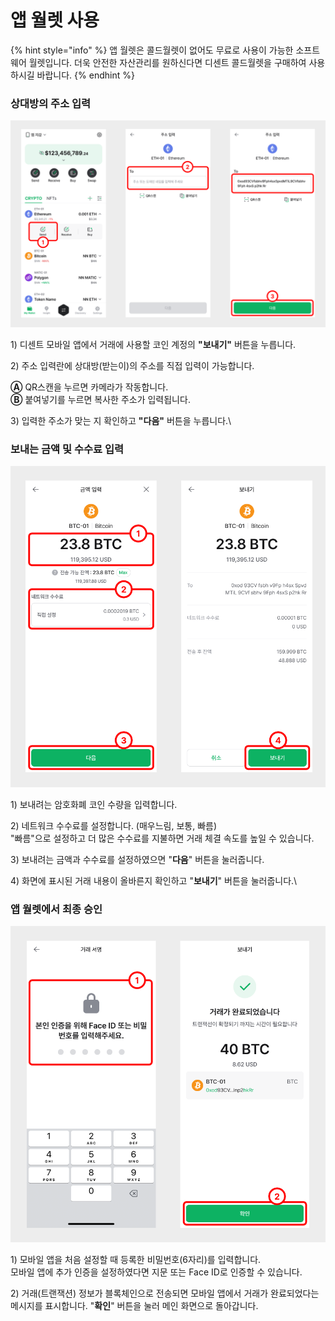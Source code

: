 # 앱 월렛 사용

{% hint style="info" %}
앱 월렛은 콜드월렛이 없어도 무료로 사용이 가능한 소프트웨어 월렛입니다. 더욱 안전한 자산관리를 원하신다면 디센트 콜드월렛을 구매하여 사용하시길 바랍니다.&#x20;
{% endhint %}

### 상대방의 주소 입력

<div align="left"><img src="../../.gitbook/assets/8 (9).png" alt=""></div>

1\) 디센트 모바일 앱에서 거래에 사용할 코인 계정의 **"보내기"** 버튼을 누릅니다.

2\) 주소 입력란에 상대방(받는이)의 주소를 직접 입력이 가능합니다.

&#x20;   **Ⓐ** QR스캔을 누르면 카메라가 작동합니다.\
&#x20;   **Ⓑ** 붙여넣기를 누르면 복사한 주소가 입력됩니다.

3\) 입력한 주소가 맞는 지 확인하고 **"다음"** 버튼을 누릅니다.\


### 보내는 금액 및 수수료 입력

<div align="left"><img src="../../.gitbook/assets/9 (8).png" alt=""></div>

1\) 보내려는 암호화폐 코인 수량을 입력합니다.&#x20;

2\) 네트워크 수수료를 설정합니다. (매우느림, 보통, 빠름)\
&#x20;   "빠름"으로 설정하고 더 많은 수수료를 지불하면 거래 체결 속도를 높일 수 있습니다.

3\) 보내려는 금액과 수수료를 설정하였으면 "**다음**" 버튼을 눌러줍니다.&#x20;

4\) 화면에 표시된 거래 내용이 올바른지 확인하고 "**보내기**" 버튼을 눌러줍니다.\


### 앱 월렛에서 최종 승인

<div align="left"><img src="../../.gitbook/assets/10 (6).png" alt=""></div>

1\) 모바일 앱을 처음 설정할 때 등록한 비밀번호(6자리)를 입력합니다.\
&#x20;   모바일 앱에 추가 인증을 설정하였다면 지문 또는 Face ID로 인증할 수 있습니다.

2\) 거래(트랜잭션) 정보가 블록체인으로 전송되면 모바일 앱에서 거래가 완료되었다는 메시지를 표시합니다. "**확인**" 버튼을 눌러 메인 화면으로 돌아갑니다.
